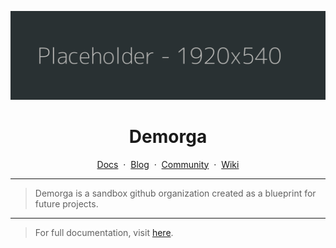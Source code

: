 [![Demorga](/profile/BANNER.png)](https://github.com/demorga/.github/tree/master/profile)

<div align="center">
    <h1>Demorga</h1>
    <a href="#">Docs</a>
    <span>&nbsp;&middot;&nbsp;</span>
    <a href="#">Blog</a>
    <span>&nbsp;&middot;&nbsp;</span>
    <a href="https://github.com/demorga/community">Community</a>
    <span>&nbsp;&middot;&nbsp;</span>
    <a href="https://github.com/demorga/community/wiki">Wiki</a>   
    <hr>
</div>

> Demorga is a sandbox github organization created as a blueprint for future projects.

---

> For full documentation, visit [here](https://github.com/demorga/community#readme).
